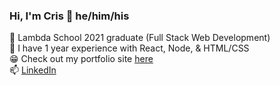 ### Hi, I'm Cris 👋 he/him/his
:tada: Lambda School 2021 graduate (Full Stack Web Development) \
🌱 I have 1 year experience with React, Node, & HTML/CSS \
:grin: Check out my portfolio site [here](https://crislafortune.com/) \
📫 [LinkedIn](https://www.linkedin.com/in/cris-lafortune/)

